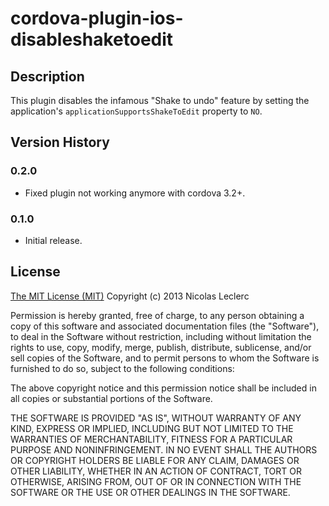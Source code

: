 # cordova-plugin-ios-disableshaketoedit

## Description
This plugin disables the infamous "Shake to undo" feature by setting the application's `applicationSupportsShakeToEdit` property to `NO`.

## Version History

### 0.2.0
* Fixed plugin not working anymore with cordova 3.2+.

### 0.1.0
* Initial release.

## License
[The MIT License (MIT)](http://opensource.org/licenses/mit-license.html)
Copyright (c) 2013 Nicolas Leclerc

Permission is hereby granted, free of charge, to any person obtaining a copy of this software and associated documentation files (the "Software"), to deal in the Software without restriction, including without limitation the rights to use, copy, modify, merge, publish, distribute, sublicense, and/or sell copies of the Software, and to permit persons to whom the Software is furnished to do so, subject to the following conditions:

The above copyright notice and this permission notice shall be included in all copies or substantial portions of the Software.

THE SOFTWARE IS PROVIDED "AS IS", WITHOUT WARRANTY OF ANY KIND, EXPRESS OR IMPLIED, INCLUDING BUT NOT LIMITED TO THE WARRANTIES OF MERCHANTABILITY, FITNESS FOR A PARTICULAR PURPOSE AND NONINFRINGEMENT. IN NO EVENT SHALL THE AUTHORS OR COPYRIGHT HOLDERS BE LIABLE FOR ANY CLAIM, DAMAGES OR OTHER LIABILITY, WHETHER IN AN ACTION OF CONTRACT, TORT OR OTHERWISE, ARISING FROM, OUT OF OR IN CONNECTION WITH THE SOFTWARE OR THE USE OR OTHER DEALINGS IN THE SOFTWARE.
